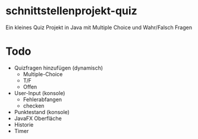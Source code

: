 # schnittstellenprojekt-quiz
Ein kleines Quiz Projekt in Java mit Multiple Choice und Wahr/Falsch Fragen

# Todo
* Quizfragen hinzufügen (dynamisch)
    * Multiple-Choice
    * T/F
    * Offen
* User-Input (konsole)
    * Fehlerabfangen
    * checken
* Punktestand (konsole)
* JavaFX Oberfläche
* Historie
* Timer